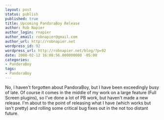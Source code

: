 ```yaml
---
layout: post
status: publish
published: true
title: Upcoming PandoraBoy Release
author: Rob Napier
author_login: rnapier
author_email: robnapier@gmail.com
author_url: http://robnapier.net
wordpress_id: 92
wordpress_url: http://robnapier.net/blog/?p=92
date: 2008-02-12 16:08:56.000000000 -05:00
categories:
- PandoraBoy
tags:
- PandoraBoy
---
```

<div class="post-body entry-content">No, I haven't forgotten about PandoraBoy, but I have been exceedingly busy of late. Of course it comes in the middle of my work on a large feature (Full Screen plugins), so I've done a lot of PB work, but haven't made a new release. I'm about to the point of releasing what I have (which works but isn't pretty) and rolling some critical bug fixes out in the not too distant future.</div>
